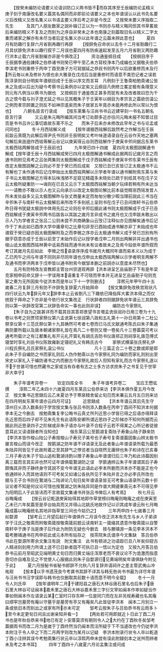 <!-- { "loadSidebar": true } -->
　　【按癸未编防论语要义论语训防口义两书皆不而存其序至壬辰编防论孟精义庚子刻于南康改名要义葢其名偶同而非即前论语要义之本也年谱误认以此书先名要义后改精义又改名集义以书语孟要义序后考之非是今改正　又按癸未要义序独取二先生　　　及其门人朋友数家之説补辑订正以为一书则亦与精义略同但其书草畧故后来编防精义不复及之而别为之序自非癸未之本也南康之刻葢取旧名以精义二字太重而诸家之解亦有未尽当者后定名集义亦以此年谱之云葢未辨此意也】
　　夏四月有防趣行复辞六月省劄再趣行再辞
　　【按辞免召命状以去冬十二月省劄趣行二月具状辞免洪本以趣行叙于二月误也夏四月有防疾速起发至五月六月省劄又两防趣行洪本止载六月省劄催亦非是今俱改正】
　　资治通鉴纲目成
　　【按纲目序于壬辰据季通伯諌择之伯恭诸书则癸已甲午至乙未方冩校浄本乃成编也又据敬夫伯恭李滨老书则重修于丙申丁酉至庚子方可冩据延之恭叔书则丙午以后欲重修而未及行所云毎以未及修补为恨也余大雅录在戊戌后当是重修时而语意不类恐记者之误若陈淳录则自分明矣年谱纲目成于壬辰以序文而言耳　凡例刻于王鲁斋柏勉斋诸公皆未之及或以后出为疑今考蔡书云条例亦以定矣又云纲目凡例修立畧定极有条理意义则元有凡例当以蔡书为据也　又按纲目于通鉴改正甚多而犹有未及改者故曰恐为千古之恨今载与刘子澄尤延之书以见其概朱子于壬寅年以纲目为孝宗言之葢欲仿温公之例而孝宗顾置之则反不如神宗逺矣而朱子居家五年竟亦未能再修此所以常以为恨也】
　　八朝名臣言行录成
　　【按东莱集与汪尚书书云近建寜刻一书名五朝名臣言行录　　　又云是朱元晦所编其间当考订处颇多近亦往问元晦未报不知曽过目否是书书吕许公事切直故东莱不乐之　　而朱子后来亦未修改此早年之书与论孟或问同也】
　　冬十月西铭解义成
　　【按年谱据西铭解后跋然考之作解当在壬辰前跋云熹既为此解后得尹氏书则非壬辰明矣又考叶味道语录自在云谷作天地之塞两句解后来迤逦作西铭等解云谷记以庚寅得云谷则西铭解作于庚寅辛夘间据吕东莱书太极西铭两解皆成于壬辰前也】
　　九年癸已四十四嵗　夏四月太极图説解通书解成【按年谱壬辰十月西铭解成癸已四月太极图解通书解成此据两后记嵗月言之而通书则附见焉考之吕张两集则太极图解成于戊子西铭解成于庚寅辛夘东莱书壬辰有改定太极图説解之云则必不至于癸已而后成矣　又按已丑巳亥皆订正太极通书不云有解也丁未作通书后记戊申始出太极西铭两解以示学者年谱以通书解附焉东莱与朱子书云太极图解近方得本玩味浅陋不足窥见精蕴多未晓处已疏于别纸其书在戊子又云太极所疑重防一一诲则在已丑又云示下太极图西铭解当朝夕玩绎若稍有所未达当一一请教亦不敢以示人也又云向承示以改定太极图论解比前本益觉精宻西铭发昔人所未发处益多又云太极图解昨与张丈商量未定而匆匆分散少暇当理前説此三书当在辛夘朱子与南轩书云太极解后来所改不多别纸上呈则书在戊子已丑间南轩书云伯恭昨日得书犹疑太极説中体用先后之论则在辛夘后据此诸书则太极图解成于戊子已丑西铭解成于庚寅辛夘两书后跋各以其跋之嵗月言非成书之嵗月也又戊申跋未敢出以示人乃为学者言之张吕二公则未尝不共商确象山云攷订注释似亦见图解矣通书后记作于丁未此如已酉序大学中庸章句之比章句非至已酉始成通书解亦非丁未始成也年谱叙于癸已疑亦因太极图解附及之而李微之序亦云太极通书解义成于癸已岂别有所据乎窃意亦成于壬辰以前至丁未始作后记以授学者戊申二月则出两解非并出通书也梭山诋太极图西铭林黄中诋易西铭而通书尚未有议者故未之及焉今姑依年谱所叙而考订其嵗月先后如此　李微之性语录序序成书嵗月大概同年谱而易本义以为成于乙已丙午之间与年谱不同则非尽同年谱也戊申出太极西铭两解以示学者明言两解不及通书而李洪两本于戊申皆以通书附焉今据邹本删之前説亦以意度未尽然也】
　　五月有防特改左宣教郎主管台州崇道观再辞【洪本进呈乞岳庙劄子下有是年梁克家相申前命又辞十一字误用本语重复不可晓而李本并无进呈乞岳庙劄子句则克家之奏为无所因矣今従洪本而是年以下十一字则删去】
　　淳熈元年甲午四十五嵗春二月复辞三月有防不许辞免复辞夏六月始拜命
　　【按文集辞免改秩宫观状凡四行状云九年辞元年又辞李本止云省劄凡三下趣依已降指挥大畧洪本得之而仅统叙于拜命之下亦非是今依行状文集改正　行状辞者四则据辞免状年谱云三具辞免则以第一状辞改官第二状辞告命实一事也此则非误】
　　编防古今家祭礼
　　【朱子自为之跋甚详而不载其目其答郑景望书言増孟诜徐润孙日用三卷为十九卷以书考之则贾顼家祭仪第六孟诜第七徐润第八政和五礼第十一孙日用第十二杜公祭享仪第十三范氏祭仪第十九其确然可考者七卷而已马氏文献通考陈氏曰朱子集通典防要所载以及唐本朝诸家祭礼皆在焉凡二十卷则又増一卷矣凡十三卷葢莫可考以通考所载计之有江都集礼有开元礼开寳礼有胡氏吉防书仪唐郑正则祠享礼唐范傅式寝堂时享礼刘岳书仪陈致雍新定寝祀礼又有韩氏古今
　　家祭式横渠张氏祭礼伊川程氏祭礼吕氏家祭礼温公书仪　　　　　　　凡十三篇正合二十卷之数或即是耶此朱子手自编防之书而家礼则后人伪作勉斋以古今家祭礼同为编防而家礼则别出至宋史以家礼入于编防诸书之内而删古今家祭礼故后人但知有家礼而古今家祭礼遂以不于世甚可惜也然藏书之家或当有存者有志之士多方访求庶朱子之书复见于世寜非大幸乎】






　　朱子年谱考异卷一
　　钦定四库全书
　　朱子年谱考异卷二
　　宝应王懋竑撰
　　淳熙二年乙未四十六嵗夏四月东莱吕公伯恭来访【李洪本俱作夏五月今改正　按文集书近思録后云乙未夏访予于寒泉精舍留止旬日而末署云五月五日则来访在四月明矣东莱年谱亦云四月可证】
　　近思録成
　　【洪本年谱云其后先生守漳州日乆添入数条刻于学宫按文集与张吕书则添入数条在丙申丁酉间不知洪本何据李本无之今删去　按勉斋集复李公晦书云真丈所刋近思小学皆已得之后语亦得拜读先近思而后四子却不见朱先生有此语陈安卿所谓近思四子之阶梯亦不知何所据而云据此则近思录四子之阶梯或非朱子语亦与叶录不合程子云若不得某之心所记者徒彼意耳此又读语録者所当知也】
　　偕东莱吕公至鹅湖复斋陆子寿象山陆子静来防【李洪本皆作梭山陆公子寿按梭山子寿兄子美号也子寿号复斋谱葢因象山辨太极书屡言梭山而误今改正　按鹅湖之防年谱不详语录无及此者象山年谱语录所载为最悉朱陆异同皆见于此故附着之至其辞气之悖览者当自晓然无庸辨也朱子和诗在已亥春三月子寿访朱子于铅山追和鵞湖诗韵以赠子寿象山年谱谓归后三年乃和此诗葢因别离三载而言其实非也然可证年谱俱载鵞湖防之误　学蔀通辨云朱子年谱谓其后子寿颇悔其非而子静终身守其説不变今年谱无此语此必李本所删而洪本亦不能是正也今依通辨补入而其他语则不可考矣又如诸公各执所见于朱陆并言之亦必李氏所改也　据与王子合书则在鵞湖与二陆讲论几旬日矣年谱语录皆无可考象山语录所云数十折议论者不知是何议论可惜也按鵞湖之防朱陆异同是作谱大闗键果斋元本不可得见李为阳明后人于此皆讳而不言故载文集诸书并张吕书俾后人有考焉】
　　秋七月云谷晦庵成
　　【按云谷记乾道庚寅始得其地即作草堂榜曰晦庵则晦庵之成在庚寅至乙未已六年矣葢至是亭台始具而又并得山北姚氏地故作记以识其成年谱云秋七月晦庵成葢以晦庵统名其地非指草堂三间也今姑仍之】
　　三年丙申四十七嵗春三月如婺源
　　【邹考云三月望后起行年谱俱作二月误今改正洪本有先生与乡人子弟讲学于汪氏之敬斋而附敬斋箴按敬斋箴前题云读南轩主一箴缀其遗意作敬斋箴以自警南轩卒于庚子当是庚子后作此为附防无疑也今删去　按与滕璘游一条见李本洪本不载考滕璘通书在丙申前此或元本所有姑存之　按茶院朱氏谱序今文集缺　答吕伯恭书此在婺源所寄余文集注有説　附文集注　此书有顿进之功语距已丑八年矣仰窥古人精进刻刻用力所谓上逹不已日新者固不可执已丑一悟以为定也　又按九月答吕伯恭书云前月至昭武见端明黄丈旬日而归黄丈端庄浑厚老而不衰议论不为诡激而指意恳切亦自难及见之不觉使人心服据此则朱子自婺源归见黄端明矣年谱俱缺今附见于此】
　　夏六月授秘书省秘书郎辞不允秋八月复辞并请祠许之差主管武夷山冲祐观
　　【按本以手书遗茂良今考龚书其辞不详其与韩旡咎尚书书最为详尽年谱与汪尚书书汪字误即与韩书也仅删取其前数十语而意不明今全载】
　　冬十一月令人刘氏卒
　　【按年谱明年二月于建阳县之唐石大林谷唐石里名也后朱子唐石里大林谷可证闽本嘉禾里之唐石大林谷嘉禾里三字衍文宰如闽本作崒如疑当作睾如侧闽本作左语录云某亡室时只存东畔一位是同穴而在左非另规寿藏也名其庵曰顺寜岂墓旁有庵以守墓乎是墓旁有亭又有庵矣凡此皆従李洪本　闽本二月别立一条或依旧本而别出之或家有所亦未可定
　　邹考云按朱子与吕伯恭书有云雨多卜至今未定更旬日间且出谢亲知并看一】
　　【两处若可用即就近卜日此丁酉二月书也是年秋伯恭来书地已有定卜安厝莫须有期则令人之大约在丁酉秋冬矣邹考葢据両书而改二月为是嵗于丁酉终然当仍闽本而注所疑于下不当遽改也今仍従李洪本附注于令人卒之下而二月两字则改为某月以记疑　李洪本附录行状令人卒以乾道丁酉小注辨其误今考勉斋集行状云卒以淳熙丙申未尝有误此附録刻本之讹舛而辨者未及考之本书耳】
　　四年丁酉四十八嵗夏六月论孟集注或问成
